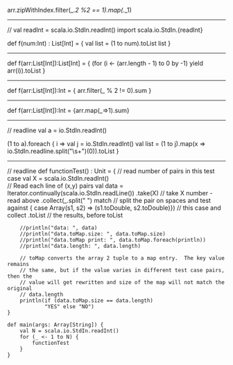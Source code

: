 arr.zipWithIndex.filter(_._2 %2 == 1).map(_._1)

---

// val readInt = scala.io.StdIn.readInt()
import scala.io.StdIn.{readInt}

def f(num:Int) : List[Int] = {
  val list = (1 to num).toList
  list
}

---

def f(arr:List[Int]):List[Int] = {
    (for (i <- (arr.length - 1) to 0 by -1) yield arr(i)).toList
}

---

 def f(arr:List[Int]):Int = {
     arr.filter(_ % 2 != 0).sum
 }
 
 ---
 
 def f(arr:List[Int]):Int = {arr.map(_=>1).sum}
 
 ---
 
// readline 
val a = io.StdIn.readInt()

(1 to a).foreach { i => 
  val j = io.StdIn.readInt()
  val list = (1 to j).map(x => io.StdIn.readline.split("\\s+")(0)).toList
}

---
// readline
    def functionTest() : Unit = {
        // read number of pairs in this test case
        val X = scala.io.StdIn.readInt()        
        // Read each line of (x,y) pairs
        val data = Iterator.continually(scala.io.StdIn.readLine())
        .take(X) // take X number - read above
        .collect(_.split(" ") match // split the pair on spaces and test against
        { case Array(s1, s2) => (s1.toDouble, s2.toDouble)}) // this case and collect
        .toList                                       // the results, before toList

        //println("data: ", data)
        //println("data.toMap.size: ", data.toMap.size)
        //println("data.toMap print: ", data.toMap.foreach(println))
        //println("data.length: ", data.length)

        // toMap converts the array 2 tuple to a map entry.  The key value remains
        // the same, but if the value varies in different test case pairs, then the
        // value will get rewritten and size of the map will not match the original
        // data.length 
        println(if (data.toMap.size == data.length) 
                "YES" else "NO")
    }

    def main(args: Array[String]) {
        val N = scala.io.StdIn.readInt()
        for (_ <- 1 to N) {
            functionTest
        }
    }
